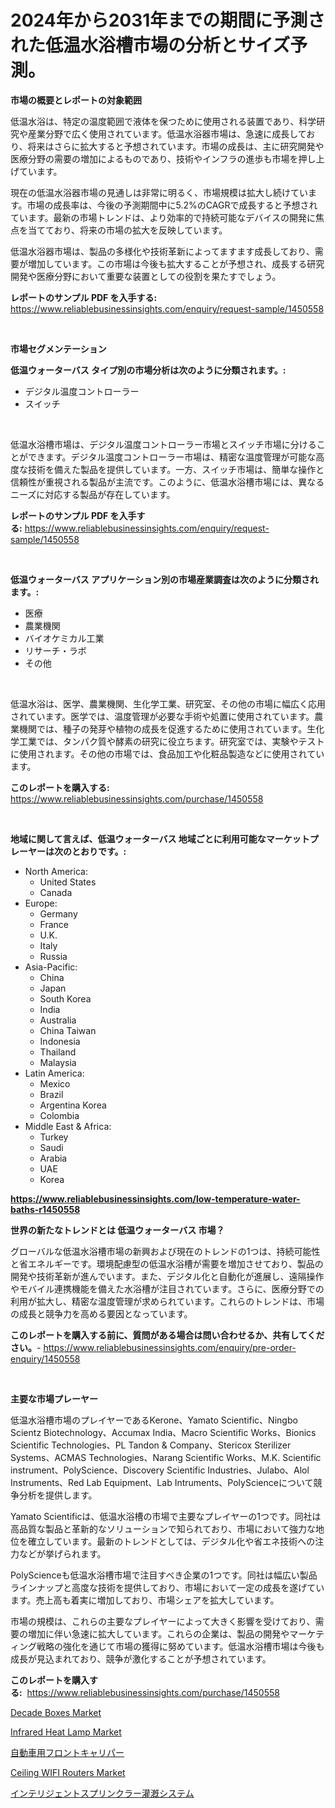<p><h1>2024年から2031年までの期間に予測された低温水浴槽市場の分析とサイズ予測。</h1></p><p><strong>市場の概要とレポートの対象範囲</strong></p>
<p><p>低温水浴は、特定の温度範囲で液体を保つために使用される装置であり、科学研究や産業分野で広く使用されています。低温水浴器市場は、急速に成長しており、将来はさらに拡大すると予想されています。市場の成長は、主に研究開発や医療分野の需要の増加によるものであり、技術やインフラの進歩も市場を押し上げています。</p><p>現在の低温水浴器市場の見通しは非常に明るく、市場規模は拡大し続けています。市場の成長率は、今後の予測期間中に5.2%のCAGRで成長すると予想されています。最新の市場トレンドは、より効率的で持続可能なデバイスの開発に焦点を当てており、将来の市場の拡大を反映しています。</p><p>低温水浴器市場は、製品の多様化や技術革新によってますます成長しており、需要が増加しています。この市場は今後も拡大することが予想され、成長する研究開発や医療分野において重要な装置としての役割を果たすでしょう。</p></p>
<p><strong>レポートのサンプル PDF を入手する:</strong> <a href="https://www.reliablebusinessinsights.com/enquiry/request-sample/1450558">https://www.reliablebusinessinsights.com/enquiry/request-sample/1450558</a></p>
<p>&nbsp;</p>
<p><strong>市場セグメンテーション</strong></p>
<p><strong>低温ウォーターバス タイプ別の市場分析は次のように分類されます。:</strong></p>
<p><ul><li>デジタル温度コントローラー</li><li>スイッチ</li></ul></p>
<p>&nbsp;</p>
<p><p>低温水浴槽市場は、デジタル温度コントローラー市場とスイッチ市場に分けることができます。デジタル温度コントローラー市場は、精密な温度管理が可能な高度な技術を備えた製品を提供しています。一方、スイッチ市場は、簡単な操作と信頼性が重視される製品が主流です。このように、低温水浴槽市場には、異なるニーズに対応する製品が存在しています。</p></p>
<p><strong>レポートのサンプル PDF を入手する:</strong>&nbsp;<a href="https://www.reliablebusinessinsights.com/enquiry/request-sample/1450558">https://www.reliablebusinessinsights.com/enquiry/request-sample/1450558</a></p>
<p>&nbsp;</p>
<p><strong> 低温ウォーターバス アプリケーション別の市場産業調査は次のように分類されます。:</strong></p>
<p><ul><li>医療</li><li>農業機関</li><li>バイオケミカル工業</li><li>リサーチ・ラボ</li><li>その他</li></ul></p>
<p>&nbsp;</p>
<p><p>低温水浴は、医学、農業機関、生化学工業、研究室、その他の市場に幅広く応用されています。医学では、温度管理が必要な手術や処置に使用されています。農業機関では、種子の発芽や植物の成長を促進するために使用されています。生化学工業では、タンパク質や酵素の研究に役立ちます。研究室では、実験やテストに使用されます。その他の市場では、食品加工や化粧品製造などに使用されています。</p></p>
<p><strong>このレポートを購入する:</strong>&nbsp; <a href="https://www.reliablebusinessinsights.com/purchase/1450558">https://www.reliablebusinessinsights.com/purchase/1450558</a></p>
<p>&nbsp;</p>
<p><strong>地域に関して言えば、低温ウォーターバス 地域ごとに利用可能なマーケットプレーヤーは次のとおりです。:</strong></p>
<p><ul>
    <li>
        North America:
        <ul>
            <li>United States</li>
            <li>Canada</li>
        </ul>
    </li>
    <li>
        Europe:
        <ul>
            <li>Germany</li>
            <li>France</li>
            <li>U.K.</li>
            <li>Italy</li>
            <li>Russia</li>
        </ul>
    </li>
    <li>
        Asia-Pacific:
        <ul>
            <li>China</li>
            <li>Japan</li>
            <li>South Korea</li>
            <li>India</li>
            <li>Australia</li>
            <li>China Taiwan</li>
            <li>Indonesia</li>
            <li>Thailand</li>
            <li>Malaysia</li>
        </ul>
    </li>
    <li>
        Latin America:
        <ul>
            <li>Mexico</li>
            <li>Brazil</li>
            <li>Argentina Korea</li>
            <li>Colombia</li>
        </ul>
    </li>
    <li>
        Middle East & Africa:
        <ul>
            <li>Turkey</li>
            <li>Saudi</li>
            <li>Arabia</li>
            <li>UAE</li>
            <li>Korea</li>
        </ul>
    </li>
    </ul></p>
<p><strong><a href="https://www.reliablebusinessinsights.com/low-temperature-water-baths-r1450558">https://www.reliablebusinessinsights.com/low-temperature-water-baths-r1450558</a></strong>&nbsp;</p>
<p><strong>世界の新たなトレンドとは 低温ウォーターバス 市場？</strong></p>
<p><p>グローバルな低温水浴槽市場の新興および現在のトレンドの1つは、持続可能性と省エネルギーです。環境配慮型の低温水浴槽が需要を増加させており、製品の開発や技術革新が進んでいます。また、デジタル化と自動化が進展し、遠隔操作やモバイル連携機能を備えた水浴槽が注目されています。さらに、医療分野での利用が拡大し、精密な温度管理が求められています。これらのトレンドは、市場の成長と競争力を高める要因となっています。</p></p>
<p><strong>このレポートを購入する前に、質問がある場合は問い合わせるか、共有してください。</strong>- <a href="https://www.reliablebusinessinsights.com/enquiry/pre-order-enquiry/1450558">https://www.reliablebusinessinsights.com/enquiry/pre-order-enquiry/1450558</a></p>
<p>&nbsp;</p>
<p><strong>主要な市場プレーヤー</strong></p>
<p><p>低温水浴槽市場のプレイヤーであるKerone、Yamato Scientific、Ningbo Scientz Biotechnology、Accumax India、Macro Scientific Works、Bionics Scientific Technologies、PL Tandon & Company、Stericox Sterilizer Systems、ACMAS Technologies、Narang Scientific Works、M.K. Scientific instrument、PolyScience、Discovery Scientific Industries、Julabo、Alol Instruments、Red Lab Equipment、Lab Intruments、PolyScienceについて競争分析を提供します。</p><p>Yamato Scientificは、低温水浴槽の市場で主要なプレイヤーの1つです。同社は高品質な製品と革新的なソリューションで知られており、市場において強力な地位を確立しています。最新のトレンドとしては、デジタル化や省エネ技術への注力などが挙げられます。</p><p>PolyScienceも低温水浴槽市場で注目すべき企業の1つです。同社は幅広い製品ラインナップと高度な技術を提供しており、市場において一定の成長を遂げています。売上高も着実に増加しており、市場シェアを拡大しています。</p><p>市場の規模は、これらの主要なプレイヤーによって大きく影響を受けており、需要の増加に伴い急速に拡大しています。これらの企業は、製品の開発やマーケティング戦略の強化を通じて市場の獲得に努めています。低温水浴槽市場は今後も成長が見込まれており、競争が激化することが予想されています。</p></p>
<p><strong>このレポートを購入する:</strong>&nbsp;&nbsp;<a href="https://www.reliablebusinessinsights.com/purchase/1450558">https://www.reliablebusinessinsights.com/purchase/1450558</a></p>
<p><p><a href="https://issuu.com/reportprime-2/docs/decade-boxes-market-size-2030.pptx">Decade Boxes Market</a></p><p><a href="https://issuu.com/reportprime-2/docs/infrared-heat-lamp-market-size-2030.pptx">Infrared Heat Lamp Market</a></p><p><a href="https://github.com/tubbs463/Market-Research-Report-List-1/blob/main/449130294920.md">自動車用フロントキャリパー</a></p><p><a href="https://github.com/joannesouthgate/Market-Research-Report-List-3/blob/main/ceiling-wifi-routers-market.md">Ceiling WIFI Routers Market</a></p><p><a href="https://github.com/decker5351/Market-Research-Report-List-1/blob/main/583964294919.md">インテリジェントスプリンクラー灌漑システム</a></p></p>
